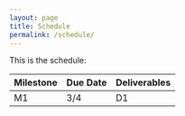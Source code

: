 ```yaml
---
layout: page
title: Schedule
permalink: /schedule/
---
```


This is the schedule:

| Milestone | Due Date | Deliverables |
|-----------|----------|--------------|
| M1        |   3/4    |    D1        |
